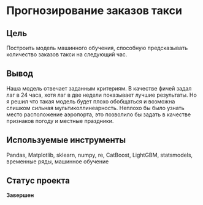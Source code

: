 # Прогнозирование заказов такси

## Цель
Построить модель машинного обучения, способную предсказывать количество заказов такси на следующий час.
## Вывод
Наша модель отвечает заданным критериям. В качестве фичей задал лаг в 24 часа, хотя лаг в две недели показывает лучшие результаты. Но я решил что такая модель будет плохо обобщаться и возможна слишком сильная мультиколлинеарность. Неплохо бы было узнать место расположение аэропорта, это позволило бы задать в качестве признаков погоду и местные праздники.
## Используемые инструменты
Pandas, Matplotlib, sklearn, numpy, re, CatBoost, LightGBM, statsmodels, временные ряды, машинное обучение
## Статус проекта
**Завершен**